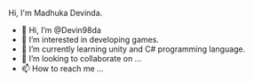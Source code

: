 Hi, I'm Madhuka Devinda.


- 👋 Hi, I’m @Devin98da
- 👀 I’m interested in developing games.
- 🌱 I’m currently learning unity and C# programming language.
- 💞️ I’m looking to collaborate on ...
- 📫 How to reach me ...

<!---
Devin98da/Devin98da is a ✨ special ✨ repository because its `README.md` (this file) appears on your GitHub profile.
You can click the Preview link to take a look at your changes.
--->
